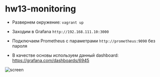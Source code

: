 # hw13-monitoring

- Развернем окружение: `vagrant up`
  
- Заходим в Grafana `http://192.168.111.10:3000`

- Подключаем Prometheus с параметрами `http://prometheus:9090` без пароля

- В качестве основы используем данный dashboard: https://grafana.com/dashboards/6945

![screen](https://i.paste.pics/dd7e8e1df080ef5494defa848388f404.png)
